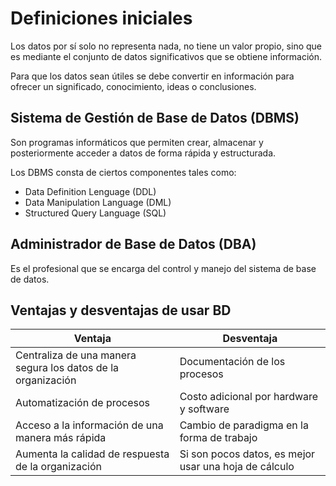 # Definiciones iniciales

Los datos por sí solo no representa nada, no tiene un valor propio, sino que es mediante el conjunto de datos significativos que se obtiene información.

Para que los datos sean útiles se debe convertir en información para ofrecer un significado, conocimiento, ideas o conclusiones.

## Sistema de Gestión de Base de Datos (DBMS)

Son programas informáticos que permiten crear, almacenar y posteriormente acceder a datos de forma rápida y estructurada.

Los DBMS consta de ciertos componentes tales como:
* Data Definition Lenguage (DDL)
* Data Manipulation Language (DML)
* Structured Query Language (SQL)

## Administrador de Base de Datos (DBA)

Es el profesional que se encarga del control y manejo del sistema de base de datos.

## Ventajas y desventajas de usar BD

|Ventaja|Desventaja|
|---|---|
|Centraliza de una manera segura los datos de la organización|Documentación de los procesos|
|Automatización de procesos|Costo adicional por hardware y software|
|Acceso a la información de una manera más rápida|Cambio de paradigma en la forma de trabajo|
|Aumenta la calidad de respuesta de la organización|Si son pocos datos, es mejor usar una hoja de cálculo|
